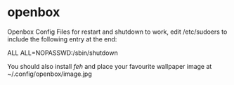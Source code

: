 # openbox
Openbox Config Files
for restart and shutdown to work, edit /etc/sudoers to include the following entry at the end:

ALL ALL=NOPASSWD:/sbin/shutdown

You should also install *feh* and place your favourite wallpaper image at ~/.config/openbox/image.jpg

